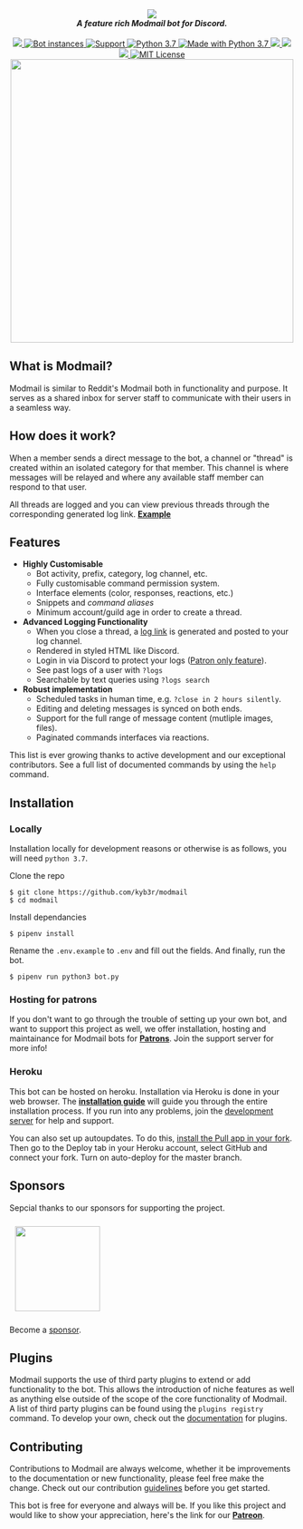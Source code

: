 <div align="center">
  <img src="https://i.imgur.com/o558Qnq.png" align="center">
  <br>
  <strong><i>A feature rich Modmail bot for Discord.</i></strong>
  <br>
  <br>

  <a href="https://heroku.com/deploy?template=https://github.com/kyb3r/modmail">
    <img src="https://img.shields.io/badge/deploy_to-heroku-997FBC.svg?style=for-the-badge&logo=Heroku">
  </a>

  <a href="https://github.com/kyb3r/modmail/">
    <img src="https://api.modmail.tk/badges/instances.svg" alt="Bot instances">
  </a>

  <a href="https://discord.gg/j5e9p8w">
    <img src="https://img.shields.io/discord/515071617815019520.svg?label=Discord&logo=Discord&colorB=7289da&style=for-the-badge" alt="Support">
  </a>

  <a href="https://patreon.com/kyber">
    <img src="https://img.shields.io/badge/patreon-donate-orange.svg?style=for-the-badge&logo=Patreon" alt="Python 3.7">
  </a>

  <a href="https://www.python.org/downloads/">
    <img src="https://img.shields.io/badge/Made%20With-Python%203.7-blue.svg?style=for-the-badge&logo=Python" alt="Made with Python 3.7">
  </a>

  <a href="https://github.com/kyb3r/modmail/archive/master.zip">
    <img src="https://counter.modmail-plugins.ionadev.ml/embed/announcement">
  </a>

  <a href="https://travis-ci.com/kyb3r/modmail">
    <img src="https://img.shields.io/travis/com/kyb3r/modmail?style=for-the-badge&logo=Travis">
  </a>  

  <a href="https://github.com/ambv/black">
    <img src="https://img.shields.io/badge/Code%20Style-Black-black?style=for-the-badge">
  </a>

  <a href="https://github.com/kyb3r/modmail/blob/master/LICENSE">
    <img src="https://img.shields.io/badge/license-agpl-e74c3c.svg?style=for-the-badge" alt="MIT License">
  </a>

<br>
<img src='https://i.imgur.com/fru5Q07.png' align='center' width=500>
</div>


## What is Modmail?

Modmail is similar to Reddit's Modmail both in functionality and purpose. It serves as a shared inbox for server staff to communicate with their users in a seamless way.

## How does it work?
When a member sends a direct message to the bot, a channel or "thread" is created within an isolated category for that member. This channel is where messages will be relayed and where any available staff member can respond to that user.

All threads are logged and you can view previous threads through the corresponding generated log link. [**Example**](https://logs.modmail.tk/example)

## Features

* **Highly Customisable**
  * Bot activity, prefix, category, log channel, etc.
  * Fully customisable command permission system.
  * Interface elements (color, responses, reactions, etc.)
  * Snippets and *command aliases*
  * Minimum account/guild age in order to create a thread.
* **Advanced Logging Functionality**
  * When you close a thread, a [log link](https://logs.modmail.tk/example) is generated and posted to your log channel.
  * Rendered in styled HTML like Discord.
  * Login in via Discord to protect your logs ([Patron only feature](https://patreon.com/kyber)).
  * See past logs of a user with `?logs`
  * Searchable by text queries using `?logs search`
* **Robust implementation**
  * Scheduled tasks in human time, e.g. `?close in 2 hours silently`.
  * Editing and deleting messages is synced on both ends.
  * Support for the full range of message content (mutliple images, files).
  * Paginated commands interfaces via reactions.

This list is ever growing thanks to active development and our exceptional contributors. See a full list of documented commands by using the `help` command.

## Installation

### Locally
Installation locally for development reasons or otherwise is as follows, you will need `python 3.7`.

Clone the repo
```console
$ git clone https://github.com/kyb3r/modmail
$ cd modmail
```

Install dependancies
```console
$ pipenv install
```

Rename the `.env.example` to `.env` and fill out the fields.
And finally, run the bot.
```console
$ pipenv run python3 bot.py
```

### Hosting for patrons

If you don't want to go through the trouble of setting up your own bot, and want to support this project as well, we offer installation, hosting and maintainance for Modmail bots for [**Patrons**](https://patreon.com/kyber). Join the support server for more info!

### Heroku
This bot can be hosted on heroku. Installation via Heroku is done in your web browser. The [**installation guide**](https://github.com/kyb3r/modmail/wiki/Installation) will guide you through the entire installation process. If you run into any problems, join the [development server](https://discord.gg/etJNHCQ) for help and support.

You can also set up autoupdates. To do this, [install the Pull app in your fork](https://github.com/apps/pull). Then go to the Deploy tab in your Heroku account, select GitHub and connect your fork. Turn on auto-deploy for the master branch.


## Sponsors

Sepcial thanks to our sponsors for supporting the project.

<a href='https://www.youtube.com/channel/UCgSmBJD9imASmJRleycTCwQ/featured'>
  <img height=150 src='https://i.imgur.com/WyzaPKY.png' style='margin:10'>
</a>

Become a [sponsor](https://patreon.com/kyber).


## Plugins

Modmail supports the use of third party plugins to extend or add functionality to the bot. This allows the introduction of niche features as well as anything else outside of the scope of the core functionality of Modmail. A list of third party plugins can be found using the `plugins registry` command. To develop your own, check out the [documentation](https://github.com/kyb3r/modmail/wiki/Plugins) for plugins.

## Contributing

Contributions to Modmail are always welcome, whether it be improvements to the documentation or new functionality, please feel free make the change. Check out our contribution [guidelines](https://github.com/kyb3r/modmail/blob/master/CONTRIBUTING.md) before you get started.

This bot is free for everyone and always will be. If you like this project and would like to show your appreciation, here's the link for our **[Patreon](https://www.patreon.com/kyber)**.
